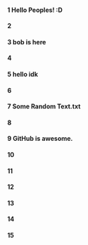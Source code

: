 #### 1 Hello Peoples! :D
#### 2
#### 3 bob is here
#### 4
#### 5 hello idk
#### 6
#### 7 Some Random Text.txt
#### 8
#### 9 GitHub is awesome.
#### 10
#### 11
#### 12
#### 13
#### 14
#### 15
